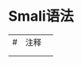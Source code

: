 # Smali语法

|      |      |      |
| ---- | ---- | ---- |
| #    | 注释 |      |
|      |      |      |
|      |      |      |

